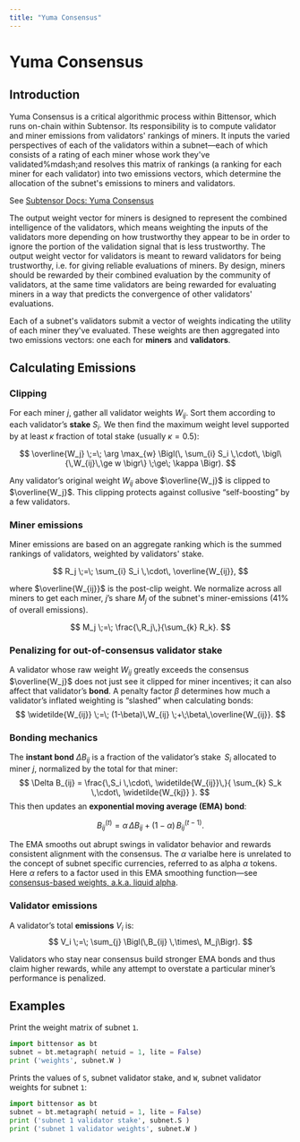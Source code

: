 ```yaml
---
title: "Yuma Consensus"
---
```


# Yuma Consensus

## Introduction

Yuma Consensus is a critical algorithmic process within Bittensor, which runs on-chain within Subtensor. Its responsibility is to compute validator and miner emissions from validators' rankings of miners. It inputs the varied perspectives of each of the validators within a subnet&mdash;each of which consists of a rating of each miner whose work they've validated%mdash;and resolves this matrix of rankings (a ranking for each miner for each validator) into two emissions vectors, which determine the allocation of the subnet's emissions to miners and validators.

See [Subtensor Docs: Yuma Consensus](https://github.com/opentensor/subtensor/blob/main/docs/consensus.md)

The output weight vector for miners is designed to represent the combined intelligence of the validators, which means weighting the inputs of the validators more depending on how trustworthy they appear to be in order to ignore the portion of the validation signal that is less trustworthy. The output weight vector for validators is meant to reward validators for being trustworthy, i.e. for giving reliable evaluations of miners. By design, miners should be rewarded by their combined evaluation by the community of validators, at the same time validators are being rewarded for evaluating miners in a way that predicts the convergence of other validators' evaluations.

Each of a subnet's validators submit a vector of weights indicating the utility of each miner they've evaluated. These weights are then aggregated into two emissions vectors: one each for **miners** and **validators**.

## Calculating Emissions

### Clipping

For each miner $j$, gather all validator weights $W_{ij}$. Sort them according to each validator’s **stake** $S_i$. We then find the maximum weight level supported by at least $\kappa$ fraction of total stake (usually $\kappa = 0.5$):

$$
\overline{W_j} \;=\; \arg \max_{w} 
\Bigl(\,
   \sum_{i} S_i \,\cdot\, \bigl\{\,W_{ij}\,\ge w \bigr\} \;\ge\; \kappa
\Bigr).
$$

Any validator’s original weight $W_{ij}$ above $\overline{W_j}$ is clipped to $\overline{W_j}$. This clipping protects against collusive “self-boosting” by a few validators.


### Miner emissions

Miner emissions are based on an aggregate ranking which is the summed rankings of validators, weighted by validators' stake.

$$
R_j \;=\; \sum_{i} S_i \,\cdot\, \overline{W_{ij}},
$$

where $\overline{W_{ij}}$ is the post-clip weight. We normalize across all miners to get each miner, $j$’s share $M_j$ of the subnet's miner-emissions (41% of overall emissions).

$$
M_j \;=\; \frac{\,R_j\,}{\sum_{k} R_k}.
$$


### Penalizing for out-of-consensus validator stake

A validator whose raw weight $W_{ij}$ greatly exceeds the consensus $\overline{W_j}$ does not just see it clipped for miner incentives; it can also affect that validator’s **bond**. A penalty factor $\beta$ determines how much a validator’s inflated weighting is “slashed” when calculating bonds:
$$
\widetilde{W_{ij}} 
\;=\; (1-\beta)\,W_{ij} \;+\;\beta\,\overline{W_{ij}}.
$$

### Bonding mechanics

The **instant bond** $\Delta B_{ij}$ is a fraction of the validator’s stake $\,S_i$ allocated to miner $j$, normalized by the total for that miner:
$$
\Delta B_{ij} = \frac{\,S_i \,\cdot\, \widetilde{W_{ij}}\,}{
   \sum_{k} S_k \,\cdot\, \widetilde{W_{kj}}
}.
$$
This then updates an **exponential moving average (EMA) bond**:

$$
B_{ij}^{(t)} = \alpha \,\Delta B_{ij} \;+\; (1-\alpha)\,B_{ij}^{(t-1)}.
$$

The EMA smooths out abrupt swings in validator behavior and rewards consistent alignment with the consensus. The $\alpha$ varialbe here is unrelated to the concept of subnet specific currencies, referred to as alpha $\alpha$ tokens. Here $\alpha$ refers to a factor used in this EMA smoothing function&mdash;see [consensus-based weights, a.k.a. liquid alpha](./subnets/consensus-based-weights.md).

### Validator emissions

A validator’s total **emissions** $V_i$ is:
$$
V_i \;=\; \sum_{j} \Bigl(\,B_{ij} \,\times\, M_j\Bigr).
$$

Validators who stay near consensus build stronger EMA bonds and thus claim higher rewards, while any attempt to overstate a particular miner’s performance is penalized.

## Examples

Print the weight matrix of subnet `1`.

```python
import bittensor as bt
subnet = bt.metagraph( netuid = 1, lite = False)
print ('weights', subnet.W )
```

Prints the values of `S`, subnet validator stake, and `W`, subnet validator weights for subnet `1`:

```python
import bittensor as bt
subnet = bt.metagraph( netuid = 1, lite = False)
print ('subnet 1 validator stake', subnet.S )
print ('subnet 1 validator weights', subnet.W )
```